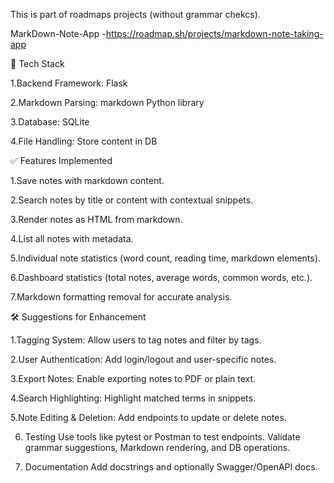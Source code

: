 This is part of roadmaps projects (without grammar chekcs).

 MarkDown-Note-App -https://roadmap.sh/projects/markdown-note-taking-app


🧱 Tech Stack

1.Backend Framework: Flask

2.Markdown Parsing: markdown Python library

3.Database: SQLite

4.File Handling: Store content in DB 


✅ Features Implemented

1.Save notes with markdown content.

2.Search notes by title or content with contextual snippets.

3.Render notes as HTML from markdown.

4.List all notes with metadata.

5.Individual note statistics (word count, reading time, markdown elements).

6.Dashboard statistics (total notes, average words, common words, etc.).

7.Markdown formatting removal for accurate analysis.

🛠 Suggestions for Enhancement

1.Tagging System: Allow users to tag notes and filter by tags.

2.User Authentication: Add login/logout and user-specific notes.

3.Export Notes: Enable exporting notes to PDF or plain text.

4.Search Highlighting: Highlight matched terms in snippets.

5.Note Editing & Deletion: Add endpoints to update or delete notes.




6. Testing
Use tools like pytest or Postman to test endpoints.
Validate grammar suggestions, Markdown rendering, and DB operations.

7. Documentation
Add docstrings and optionally Swagger/OpenAPI docs.
